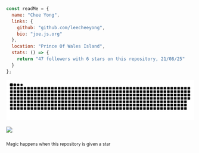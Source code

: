 ```js
const readMe = {
  name: "Chee Yong",
  links: {
    github: "github.com/leecheeyong",
    bio: "joe.js.org"
  },
  location: "Prince Of Wales Island",
  stats: () => {
    return "47 followers with 6 stars on this repository, 21/08/25"
  }
};
```

<img src="https://raw.githubusercontent.com/leecheeyong/leecheeyong/output/github-contribution-grid-snake-dark.svg">

![](https://komarev.com/ghpvc/?username=leecheeyong&color=orange)

<sub>Magic happens when this repository is given a star</sub>
